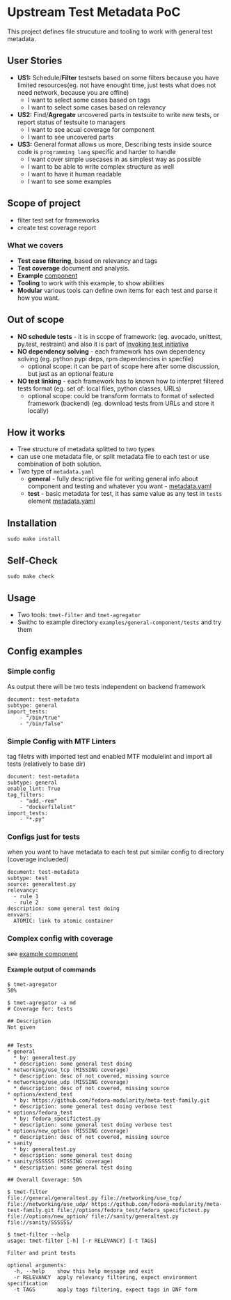 # Upstream Test Metadata PoC
This project defines file strucuture and tooling to work with general test metadata.


## User Stories
* __US1:__ Schedule/__Filter__ testsets based on some filters because you have limited resources(eg. not have enought time, just tests what does not need network, because you are offine)
    * I want to select some cases based on tags
    * I want to select some cases based on relevancy
* __US2:__ Find/__Agregate__ uncovered parts in testsuite to write new tests, or report status of testsuite to managers
    * I want to see acual coverage for component
    * I want to see uncovered parts
* __US3:__ General format allows us more, Describing tests inside source code is `programming lang` specific and harder to handle
    * I want cover simple usecases in as simplest way as possible
    * I want to  be able to write complex structure as well
    * I want to have it human readable
    * I want to see some examples

## Scope of project
* filter test set for frameworks
* create test coverage report

### What we covers
* __Test case filtering__, based on relevancy and tags
* __Test coverage__ document and analysis.
* __Example__  [component](examples/general-component/tests)
* __Tooling__ to work with this example, to show abilities
* __Modular__ various tools can define own items for each test and parse it how you want.

## Out of scope
* __NO schedule tests__ - it is in scope of framework: (eg. avocado, unittest, py.test, restraint) and also it is part of [Invoking test initiative](https://fedoraproject.org/wiki/Changes/InvokingTests)
* __NO dependency solving__ - each framework has own dependency solving (eg. python pypi deps, rpm dependencies in specfile)
    * optional scope: it can be part of scope here after some discussion, but just as an optional feature
* __NO test linking__ - each framework has to known how to interpret filtered tests format (eg. set of: local files, python classes, URLs)
    * optional scope: could be transform formats to format of selected framework (backend) (eg. download tests from URLs and store it locally)

## How it works
* Tree structure of metadata splitted to two types
* can use one metadata file, or split metadata file to each test or use combination of both solution.
* Two type of `metadata.yaml`
    * __general__ - fully descriptive file for writing general info about component and testing and whatever you want - [metadata.yaml](examples/general-component/tests/metadata.yaml)
    * __test__ - basic metadata for test, it has same value as any test in `tests` element [metadata.yaml](examples/general-component/tests/sanity/metadata.yaml)


## Installation
```
sudo make install
```

## Self-Check
```
sudo make check
```

## Usage
 * Two tools: `tmet-filter` and `tmet-agregator`
 * Swithc to example directory `examples/general-component/tests` and try them

## Config examples

### Simple config
As output there will be two tests independent on backend framework

```
document: test-metadata
subtype: general
import_tests:
    - "/bin/true"
    - "/bin/false"
```

### Simple Config with MTF Linters
tag filetrs with imported test and enabled MTF modulelint and import all tests (relatively to base dir)

```
document: test-metadata
subtype: general
enable_lint: True
tag_filters:
    - "add,-rem"
    - "dockerfilelint"
import_tests:
    - "*.py"
```

### Configs just for tests
when you want to have metadata to each test put similar config to directory (coverage inclueded)
```
document: test-metadata
subtype: test
source: generaltest.py
relevancy:
  - rule 1
  - rule 2
description: some general test doing
envvars:
  ATOMIC: link to atomic container
```

### Complex config with coverage
 see [example component](examples/general-component/tests/metadata.yaml)

#### Example output of commands

```
$ tmet-agregator
50%
```

```
$ tmet-agregator -a md
# Coverage for: tests

## Description
Not given


## Tests
* general
  * by: generaltest.py
  * description: some general test doing
* networking/use_tcp (MISSING coverage)
  * description: desc of not covered, missing source
* networking/use_udp (MISSING coverage)
  * description: desc of not covered, missing source
* options/extend_test
  * by: https://github.com/fedora-modularity/meta-test-family.git
  * description: some general test doing verbose test
* options/fedora_test
  * by: fedora_specifictest.py
  * description: some general test doing verbose test
* options/new_option (MISSING coverage)
  * description: desc of not covered, missing source
* sanity
  * by: generaltest.py
  * description: some general test doing
* sanity/SSSSSS (MISSING coverage)
  * description: some general test doing

## Overall Coverage: 50%
```

```
$ tmet-filter 
file://general/generaltest.py file://networking/use_tcp/ file://networking/use_udp/ https://github.com/fedora-modularity/meta-test-family.git file://options/fedora_test/fedora_specifictest.py file://options/new_option/ file://sanity/generaltest.py file://sanity/SSSSSS/
```

```
$ tmet-filter --help
usage: tmet-filter [-h] [-r RELEVANCY] [-t TAGS]

Filter and print tests

optional arguments:
  -h, --help    show this help message and exit
  -r RELEVANCY  apply relevancy filtering, expect environment specification
  -t TAGS       apply tags filtering, expect tags in DNF form
```
